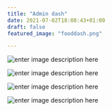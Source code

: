 ```yaml
---
title: "Admin dash"
date: 2021-07-02T18:08:43+01:00
draft: false
featured_image: "fooddash.png"

---
```

![enter image description here](https://dabe.design/images/dashhead.png)


![enter image description here](https://dabe.design/images/dash5.png)

![enter image description here](https://dabe.design/images/dash6.png)

![enter image description here](https://dabe.design/images/dash7.png)
